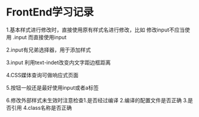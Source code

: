 # FrontEnd学习记录

1.基本样式进行修改时，直接使用原有样式名进行修改，比如 修改input不应当使用 .input 而直接使用input 

2.input有兄弟选择器，用于添加样式 

3.input 利用text-indet改变内文字距边框距离

4.CSS媒体查询可做响应式页面

5.按钮一般还是最好使用input或者a标签

6.修改外部样式未生效时注意检查1.是否经过编译 2.编译的配置文件是否正确 3.是否引用 4.class名称是否正确

